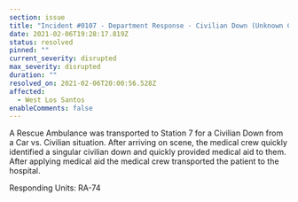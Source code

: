 ```yaml
---
section: issue
title: "Incident #0107 - Department Response - Civilian Down (Unknown Causes)"
date: 2021-02-06T19:28:17.819Z
status: resolved
pinned: ""
current_severity: disrupted
max_severity: disrupted
duration: ""
resolved_on: 2021-02-06T20:00:56.528Z
affected:
  - West Los Santos
enableComments: false
---
```

A Rescue Ambulance was transported to Station 7 for a Civilian Down from a Car vs. Civilian situation. After arriving on scene, the medical crew quickly identified a singular civilian down and quickly provided medical aid to them. After applying medical aid the medical crew transported the patient to the hospital.

Responding Units: RA-74